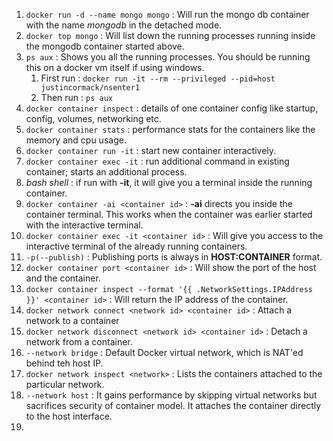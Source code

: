 1. ```docker run -d --name mongo mongo``` : Will run the mongo db container with the name _mongodb_ in the detached mode.
2. ```docker top mongo``` : Will list down the running processes running inside the mongodb container started above.
3. ```ps aux``` : Shows you all the running processes. You should be running this on a docker vm itself if using windows.
    1. First run : ```docker run -it --rm --privileged --pid=host justincormack/nsenter1```
    2. Then run : ```ps aux```
4.  ```docker container inspect``` : details of one container config like startup, config, volumes, networking etc.
5. ```docker container stats``` : performance stats for the containers like the memory and cpu usage.
6. ```docker container run -it``` : start new container interactively.
7. ```docker container exec -it``` : run additional command in existing container; starts an additional process.
8. _bash shell_ : if run with **-it**, it will give you a terminal inside the running container.
9. ```docker container -ai <container id>``` : **-ai** directs you inside the container terminal. This works when the container was earlier started with the interactive terminal.
10. ```docker container exec -it <container id>``` : Will give you access to the interactive terminal of the already running containers.
11. ```-p(--publish)``` : Publishing ports is always in **HOST:CONTAINER** format.
12. ```docker container port <container id>``` : Will show the port of the host and the container.
13. ```docker container inspect --format '{{ .NetworkSettings.IPAddress }}' <container id>``` : Will return the IP address of the container.
14. ```docker network connect <network id> <container id>``` : Attach a network to a container
15. ```docker network disconnect <network id> <container id>``` : Detach a network from a container.
16. ```--network bridge``` : Default Docker virtual network, which is NAT'ed behind teh host IP.
17. ```docker network inspect <network>``` : Lists the containers attached to the particular network.
18. ```--network host``` : It gains performance by skipping virtual networks but sacrifices security of container model. It attaches the container directly to the host interface.
19. 